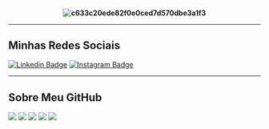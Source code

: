 <!DOCTYPE html>
<html>
 <head>
  
 </head>
 <body>

  <h4 align="center">
 
![c633c20ede82f0e0ced7d570dbe3a1f3](https://user-images.githubusercontent.com/70382532/138322189-2db8df52-9dcb-40a0-88a8-c365466bd33d.gif)

<hr>

## Minhas Redes Sociais

[![Linkedin Badge](https://img.shields.io/badge/LinkedIn-0077B5?style=for-the-badge&logo=linkedin&logoColor=white)](https://br.linkedin.com/in/bryan-james-paiva/)
[![Instagram Badge](https://img.shields.io/badge/Instagram-E4405F?style=for-the-badge&logo=instagram&logoColor=white)](https://www.instagram.com/paivabryan_/)


----

  ## Sobre Meu GitHub

![](http://github-profile-summary-cards.vercel.app/api/cards/profile-details?username=Bryan-Dev24&theme=tokyonight)
![](http://github-profile-summary-cards.vercel.app/api/cards/repos-per-language?username=Bryan-Dev24&theme=tokyonight)
![](http://github-profile-summary-cards.vercel.app/api/cards/most-commit-language?username=Bryan-Dev24&theme=tokyonight)
![](http://github-profile-summary-cards.vercel.app/api/cards/stats?username=Bryan-Dev24&theme=tokyonight)
![](http://github-profile-summary-cards.vercel.app/api/cards/productive-time?username=Bryan-Dev24&theme=tokyonight)

 </body>
</html>

